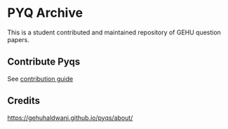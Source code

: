 # PYQ Archive

This is a student contributed and maintained repository of GEHU question papers.

## Contribute Pyqs

See [contribution guide](https://gehuhaldwani.github.io/pyqs/contribute/)

## Credits

<https://gehuhaldwani.github.io/pyqs/about/>
